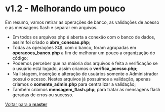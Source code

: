 # v1.2 - Melhorando um pouco

Em resumo, vamos retirar as operações de banco, as validações de acesso e as mensagens flash e separar em arquivos.

* Em todos os arquivos php é aberta a conexão com o banco de dados, assim foi criado o **abre_conexao.php**;
* Todas as operações SQL com o banco, foram agrupadas em **operacoes_banco.php** a fim de melhorar um pouco a organização do código;
* Podemos perceber que na maioria dos arquivos é feita a verificação se o usuário está logado, assim criamos o **verifica_acesso.php**;
* Na listagem, inserção e alteração de usuários somente o Administrador possui o acesso. Nestes arquivos já possuímos a validação, apenas criamos o **somente_admin.php** para centralizar a validação;
* Também criamos **mensagem_flash.php**, para tratar as mensagens flash geradas de erros ou sucesso.

[Voltar para a **master**](https://github.com/gjunior-tray/estoque/tree/master)